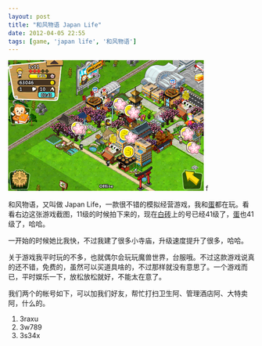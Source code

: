 ```yaml
---
layout: post
title: "和风物语 Japan Life"
date: 2012-04-05 22:55
tags: [game, 'japan life', '和风物语']
---
```


![和风物语](/assets/images/2012/04/japan-life-charles-level11.png "和风物语 天堂隔壁 level 11")
f 

和风物语，又叫做 Japan Life，一款很不错的模拟经营游戏，我和[蛋][abby]都在玩。看看右边这张游戏截图，11级的时候拍下来的，现在[白砖](/2012/02/iphone4-04-11-08.html)上的号已经41级了，[蛋][abby]也41级了，哈哈。

一开始的时候她比我快，不过我建了很多小寺庙，升级速度提升了很多，哈哈。

关于游戏我平时玩的不多，也就偶尔会玩玩魔兽世界，台服哦。不过这款游戏说真的还不错，免费的，虽然可以买道具啥的，不过那样就没有意思了。一个游戏而已，平时娱乐一下，放松放松就好，不能太在意了。

我们两个的帐号如下，可以加我们好友，帮忙打扫卫生阿、管理酒店阿、大特卖阿，什么的。

 1. 3raxu
 2. 3w789
 3. 3s34x

[abby]: http://abby.beta4better.me/ "风吹过的夏天"
